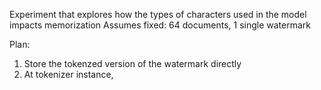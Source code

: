 Experiment that explores how the types of characters used in the model impacts memorization
Assumes fixed: 64 documents, 1 single watermark

Plan: 
1. Store the tokenzed version of the watermark directly
2. At tokenizer instance, 